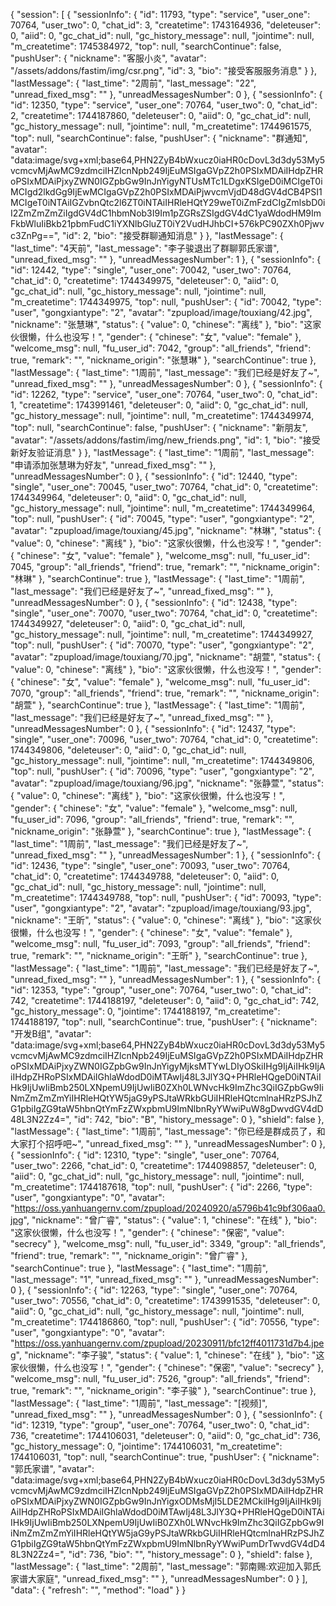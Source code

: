 {
    "session": [
        {
            "sessionInfo": {
                "id": 11793,
                "type": "service",
                "user_one": 70764,
                "user_two": 0,
                "chat_id": 3,
                "createtime": 1743164936,
                "deleteuser": 0,
                "aiid": 0,
                "gc_chat_id": null,
                "gc_history_message": null,
                "jointime": null,
                "m_createtime": 1745384972,
                "top": null,
                "searchContinue": false,
                "pushUser": {
                    "nickname": "客服小炎",
                    "avatar": "/assets/addons/fastim/img/csr.png",
                    "id": 3,
                    "bio": "接受客服服务消息"
                }
            },
            "lastMessage": {
                "last_time": "2周前",
                "last_message": "22",
                "unread_fixed_msg": ""
            },
            "unreadMessagesNumber": 0
        },
        {
            "sessionInfo": {
                "id": 12350,
                "type": "service",
                "user_one": 70764,
                "user_two": 0,
                "chat_id": 2,
                "createtime": 1744187860,
                "deleteuser": 0,
                "aiid": 0,
                "gc_chat_id": null,
                "gc_history_message": null,
                "jointime": null,
                "m_createtime": 1744961575,
                "top": null,
                "searchContinue": false,
                "pushUser": {
                    "nickname": "群通知",
                    "avatar": "data:image/svg+xml;base64,PHN2ZyB4bWxucz0iaHR0cDovL3d3dy53My5vcmcvMjAwMC9zdmciIHZlcnNpb249IjEuMSIgaGVpZ2h0PSIxMDAiIHdpZHRoPSIxMDAiPjxyZWN0IGZpbGw9InJnYigyNTUsMTc1LDgxKSIgeD0iMCIgeT0iMCIgd2lkdGg9IjEwMCIgaGVpZ2h0PSIxMDAiPjwvcmVjdD48dGV4dCB4PSI1MCIgeT0iNTAiIGZvbnQtc2l6ZT0iNTAiIHRleHQtY29weT0iZmFzdCIgZmlsbD0iI2ZmZmZmZiIgdGV4dC1hbmNob3I9Im1pZGRsZSIgdGV4dC1yaWdodHM9ImFkbWluIiBkb21pbmFudC1iYXNlbGluZT0iY2VudHJhbCI+576kPC90ZXh0Pjwvc3ZnPg==",
                    "id": 2,
                    "bio": "接受群聊通知消息"
                }
            },
            "lastMessage": {
                "last_time": "4天前",
                "last_message": "李子骏退出了群聊郭氏家谱",
                "unread_fixed_msg": ""
            },
            "unreadMessagesNumber": 1
        },
        {
            "sessionInfo": {
                "id": 12442,
                "type": "single",
                "user_one": 70042,
                "user_two": 70764,
                "chat_id": 0,
                "createtime": 1744349975,
                "deleteuser": 0,
                "aiid": 0,
                "gc_chat_id": null,
                "gc_history_message": null,
                "jointime": null,
                "m_createtime": 1744349975,
                "top": null,
                "pushUser": {
                    "id": 70042,
                    "type": "user",
                    "gongxiantype": "2",
                    "avatar": "zpupload/image/touxiang/42.jpg",
                    "nickname": "张慧琳",
                    "status": {
                        "value": 0,
                        "chinese": "离线"
                    },
                    "bio": "这家伙很懒，什么也没写！",
                    "gender": {
                        "chinese": "女",
                        "value": "female"
                    },
                    "welcome_msg": null,
                    "fu_user_id": 7042,
                    "group": "all_friends",
                    "friend": true,
                    "remark": "",
                    "nickname_origin": "张慧琳"
                },
                "searchContinue": true
            },
            "lastMessage": {
                "last_time": "1周前",
                "last_message": "我们已经是好友了~",
                "unread_fixed_msg": ""
            },
            "unreadMessagesNumber": 0
        },
        {
            "sessionInfo": {
                "id": 12262,
                "type": "service",
                "user_one": 70764,
                "user_two": 0,
                "chat_id": 1,
                "createtime": 1743991461,
                "deleteuser": 0,
                "aiid": 0,
                "gc_chat_id": null,
                "gc_history_message": null,
                "jointime": null,
                "m_createtime": 1744349974,
                "top": null,
                "searchContinue": false,
                "pushUser": {
                    "nickname": "新朋友",
                    "avatar": "/assets/addons/fastim/img/new_friends.png",
                    "id": 1,
                    "bio": "接受新好友验证消息"
                }
            },
            "lastMessage": {
                "last_time": "1周前",
                "last_message": "申请添加张慧琳为好友",
                "unread_fixed_msg": ""
            },
            "unreadMessagesNumber": 0
        },
        {
            "sessionInfo": {
                "id": 12440,
                "type": "single",
                "user_one": 70045,
                "user_two": 70764,
                "chat_id": 0,
                "createtime": 1744349964,
                "deleteuser": 0,
                "aiid": 0,
                "gc_chat_id": null,
                "gc_history_message": null,
                "jointime": null,
                "m_createtime": 1744349964,
                "top": null,
                "pushUser": {
                    "id": 70045,
                    "type": "user",
                    "gongxiantype": "2",
                    "avatar": "zpupload/image/touxiang/45.jpg",
                    "nickname": "林琳",
                    "status": {
                        "value": 0,
                        "chinese": "离线"
                    },
                    "bio": "这家伙很懒，什么也没写！",
                    "gender": {
                        "chinese": "女",
                        "value": "female"
                    },
                    "welcome_msg": null,
                    "fu_user_id": 7045,
                    "group": "all_friends",
                    "friend": true,
                    "remark": "",
                    "nickname_origin": "林琳"
                },
                "searchContinue": true
            },
            "lastMessage": {
                "last_time": "1周前",
                "last_message": "我们已经是好友了~",
                "unread_fixed_msg": ""
            },
            "unreadMessagesNumber": 0
        },
        {
            "sessionInfo": {
                "id": 12438,
                "type": "single",
                "user_one": 70070,
                "user_two": 70764,
                "chat_id": 0,
                "createtime": 1744349927,
                "deleteuser": 0,
                "aiid": 0,
                "gc_chat_id": null,
                "gc_history_message": null,
                "jointime": null,
                "m_createtime": 1744349927,
                "top": null,
                "pushUser": {
                    "id": 70070,
                    "type": "user",
                    "gongxiantype": "2",
                    "avatar": "zpupload/image/touxiang/70.jpg",
                    "nickname": "胡萱",
                    "status": {
                        "value": 0,
                        "chinese": "离线"
                    },
                    "bio": "这家伙很懒，什么也没写！",
                    "gender": {
                        "chinese": "女",
                        "value": "female"
                    },
                    "welcome_msg": null,
                    "fu_user_id": 7070,
                    "group": "all_friends",
                    "friend": true,
                    "remark": "",
                    "nickname_origin": "胡萱"
                },
                "searchContinue": true
            },
            "lastMessage": {
                "last_time": "1周前",
                "last_message": "我们已经是好友了~",
                "unread_fixed_msg": ""
            },
            "unreadMessagesNumber": 0
        },
        {
            "sessionInfo": {
                "id": 12437,
                "type": "single",
                "user_one": 70096,
                "user_two": 70764,
                "chat_id": 0,
                "createtime": 1744349806,
                "deleteuser": 0,
                "aiid": 0,
                "gc_chat_id": null,
                "gc_history_message": null,
                "jointime": null,
                "m_createtime": 1744349806,
                "top": null,
                "pushUser": {
                    "id": 70096,
                    "type": "user",
                    "gongxiantype": "2",
                    "avatar": "zpupload/image/touxiang/96.jpg",
                    "nickname": "张静萱",
                    "status": {
                        "value": 0,
                        "chinese": "离线"
                    },
                    "bio": "这家伙很懒，什么也没写！",
                    "gender": {
                        "chinese": "女",
                        "value": "female"
                    },
                    "welcome_msg": null,
                    "fu_user_id": 7096,
                    "group": "all_friends",
                    "friend": true,
                    "remark": "",
                    "nickname_origin": "张静萱"
                },
                "searchContinue": true
            },
            "lastMessage": {
                "last_time": "1周前",
                "last_message": "我们已经是好友了~",
                "unread_fixed_msg": ""
            },
            "unreadMessagesNumber": 1
        },
        {
            "sessionInfo": {
                "id": 12436,
                "type": "single",
                "user_one": 70093,
                "user_two": 70764,
                "chat_id": 0,
                "createtime": 1744349788,
                "deleteuser": 0,
                "aiid": 0,
                "gc_chat_id": null,
                "gc_history_message": null,
                "jointime": null,
                "m_createtime": 1744349788,
                "top": null,
                "pushUser": {
                    "id": 70093,
                    "type": "user",
                    "gongxiantype": "2",
                    "avatar": "zpupload/image/touxiang/93.jpg",
                    "nickname": "王昕",
                    "status": {
                        "value": 0,
                        "chinese": "离线"
                    },
                    "bio": "这家伙很懒，什么也没写！",
                    "gender": {
                        "chinese": "女",
                        "value": "female"
                    },
                    "welcome_msg": null,
                    "fu_user_id": 7093,
                    "group": "all_friends",
                    "friend": true,
                    "remark": "",
                    "nickname_origin": "王昕"
                },
                "searchContinue": true
            },
            "lastMessage": {
                "last_time": "1周前",
                "last_message": "我们已经是好友了~",
                "unread_fixed_msg": ""
            },
            "unreadMessagesNumber": 1
        },
        {
            "sessionInfo": {
                "id": 12353,
                "type": "group",
                "user_one": 70764,
                "user_two": 0,
                "chat_id": 742,
                "createtime": 1744188197,
                "deleteuser": 0,
                "aiid": 0,
                "gc_chat_id": 742,
                "gc_history_message": 0,
                "jointime": 1744188197,
                "m_createtime": 1744188197,
                "top": null,
                "searchContinue": true,
                "pushUser": {
                    "nickname": "开发B组",
                    "avatar": "data:image/svg+xml;base64,PHN2ZyB4bWxucz0iaHR0cDovL3d3dy53My5vcmcvMjAwMC9zdmciIHZlcnNpb249IjEuMSIgaGVpZ2h0PSIxMDAiIHdpZHRoPSIxMDAiPjxyZWN0IGZpbGw9InJnYigyMjksMTYwLDIyOSkiIHg9IjAiIHk9IjAiIHdpZHRoPSIxMDAiIGhlaWdodD0iMTAwIj48L3JlY3Q+PHRleHQgeD0iNTAiIHk9IjUwIiBmb250LXNpemU9IjUwIiB0ZXh0LWNvcHk9ImZhc3QiIGZpbGw9IiNmZmZmZmYiIHRleHQtYW5jaG9yPSJtaWRkbGUiIHRleHQtcmlnaHRzPSJhZG1pbiIgZG9taW5hbnQtYmFzZWxpbmU9ImNlbnRyYWwiPuW8gDwvdGV4dD48L3N2Zz4=",
                    "id": 742,
                    "bio": "B",
                    "history_message": 0
                },
                "shield": false
            },
            "lastMessage": {
                "last_time": "1周前",
                "last_message": "你已经是群成员了，和大家打个招呼吧~",
                "unread_fixed_msg": ""
            },
            "unreadMessagesNumber": 0
        },
        {
            "sessionInfo": {
                "id": 12310,
                "type": "single",
                "user_one": 70764,
                "user_two": 2266,
                "chat_id": 0,
                "createtime": 1744098857,
                "deleteuser": 0,
                "aiid": 0,
                "gc_chat_id": null,
                "gc_history_message": null,
                "jointime": null,
                "m_createtime": 1744187618,
                "top": null,
                "pushUser": {
                    "id": 2266,
                    "type": "user",
                    "gongxiantype": "0",
                    "avatar": "https://oss.yanhuangernv.com/zpupload/20240920/a5796b41c9bf306aa0.jpg",
                    "nickname": "曾广睿",
                    "status": {
                        "value": 1,
                        "chinese": "在线"
                    },
                    "bio": "这家伙很懒，什么也没写！",
                    "gender": {
                        "chinese": "保密",
                        "value": "secrecy"
                    },
                    "welcome_msg": null,
                    "fu_user_id": 3349,
                    "group": "all_friends",
                    "friend": true,
                    "remark": "",
                    "nickname_origin": "曾广睿"
                },
                "searchContinue": true
            },
            "lastMessage": {
                "last_time": "1周前",
                "last_message": "1",
                "unread_fixed_msg": ""
            },
            "unreadMessagesNumber": 0
        },
        {
            "sessionInfo": {
                "id": 12263,
                "type": "single",
                "user_one": 70764,
                "user_two": 70556,
                "chat_id": 0,
                "createtime": 1743991535,
                "deleteuser": 0,
                "aiid": 0,
                "gc_chat_id": null,
                "gc_history_message": null,
                "jointime": null,
                "m_createtime": 1744186860,
                "top": null,
                "pushUser": {
                    "id": 70556,
                    "type": "user",
                    "gongxiantype": "0",
                    "avatar": "https://oss.yanhuangernv.com/zpupload/20230911/bfc12ff4011731d7b4.jpeg",
                    "nickname": "李子骏",
                    "status": {
                        "value": 1,
                        "chinese": "在线"
                    },
                    "bio": "这家伙很懒，什么也没写！",
                    "gender": {
                        "chinese": "保密",
                        "value": "secrecy"
                    },
                    "welcome_msg": null,
                    "fu_user_id": 7526,
                    "group": "all_friends",
                    "friend": true,
                    "remark": "",
                    "nickname_origin": "李子骏"
                },
                "searchContinue": true
            },
            "lastMessage": {
                "last_time": "1周前",
                "last_message": "[视频]",
                "unread_fixed_msg": ""
            },
            "unreadMessagesNumber": 0
        },
        {
            "sessionInfo": {
                "id": 12319,
                "type": "group",
                "user_one": 70764,
                "user_two": 0,
                "chat_id": 736,
                "createtime": 1744106031,
                "deleteuser": 0,
                "aiid": 0,
                "gc_chat_id": 736,
                "gc_history_message": 0,
                "jointime": 1744106031,
                "m_createtime": 1744106031,
                "top": null,
                "searchContinue": true,
                "pushUser": {
                    "nickname": "郭氏家谱",
                    "avatar": "data:image/svg+xml;base64,PHN2ZyB4bWxucz0iaHR0cDovL3d3dy53My5vcmcvMjAwMC9zdmciIHZlcnNpb249IjEuMSIgaGVpZ2h0PSIxMDAiIHdpZHRoPSIxMDAiPjxyZWN0IGZpbGw9InJnYigxODMsMjI5LDE2MCkiIHg9IjAiIHk9IjAiIHdpZHRoPSIxMDAiIGhlaWdodD0iMTAwIj48L3JlY3Q+PHRleHQgeD0iNTAiIHk9IjUwIiBmb250LXNpemU9IjUwIiB0ZXh0LWNvcHk9ImZhc3QiIGZpbGw9IiNmZmZmZmYiIHRleHQtYW5jaG9yPSJtaWRkbGUiIHRleHQtcmlnaHRzPSJhZG1pbiIgZG9taW5hbnQtYmFzZWxpbmU9ImNlbnRyYWwiPumDrTwvdGV4dD48L3N2Zz4=",
                    "id": 736,
                    "bio": "",
                    "history_message": 0
                },
                "shield": false
            },
            "lastMessage": {
                "last_time": "2周前",
                "last_message": "郭南赐:欢迎加入郭氏家谱大家庭",
                "unread_fixed_msg": ""
            },
            "unreadMessagesNumber": 0
        }
    ],
    "data": {
        "refresh": "",
        "method": "load"
    }
}
